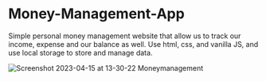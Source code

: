 # Money-Management-App
Simple personal money management website that allow us to track our income, expense and our balance as well.
Use html, css, and vanilla JS, and use local storage to store and manage data.

![Screenshot 2023-04-15 at 13-30-22 Moneymanagement](https://user-images.githubusercontent.com/102292312/236709127-5148a7d2-e7e9-44e3-8267-b357c3757417.png)
